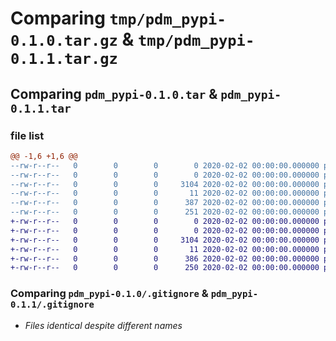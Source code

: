 # Comparing `tmp/pdm_pypi-0.1.0.tar.gz` & `tmp/pdm_pypi-0.1.1.tar.gz`

## Comparing `pdm_pypi-0.1.0.tar` & `pdm_pypi-0.1.1.tar`

### file list

```diff
@@ -1,6 +1,6 @@
--rw-r--r--   0        0        0        0 2020-02-02 00:00:00.000000 pdm_pypi-0.1.0/src/pdm_pypi/__init__.py
--rw-r--r--   0        0        0        0 2020-02-02 00:00:00.000000 pdm_pypi-0.1.0/tests/__init__.py
--rw-r--r--   0        0        0     3104 2020-02-02 00:00:00.000000 pdm_pypi-0.1.0/.gitignore
--rw-r--r--   0        0        0       11 2020-02-02 00:00:00.000000 pdm_pypi-0.1.0/README.md
--rw-r--r--   0        0        0      387 2020-02-02 00:00:00.000000 pdm_pypi-0.1.0/pyproject.toml
--rw-r--r--   0        0        0      251 2020-02-02 00:00:00.000000 pdm_pypi-0.1.0/PKG-INFO
+-rw-r--r--   0        0        0        0 2020-02-02 00:00:00.000000 pdm_pypi-0.1.1/src/pdm_pypi/__init__.py
+-rw-r--r--   0        0        0        0 2020-02-02 00:00:00.000000 pdm_pypi-0.1.1/tests/__init__.py
+-rw-r--r--   0        0        0     3104 2020-02-02 00:00:00.000000 pdm_pypi-0.1.1/.gitignore
+-rw-r--r--   0        0        0       11 2020-02-02 00:00:00.000000 pdm_pypi-0.1.1/README.md
+-rw-r--r--   0        0        0      386 2020-02-02 00:00:00.000000 pdm_pypi-0.1.1/pyproject.toml
+-rw-r--r--   0        0        0      250 2020-02-02 00:00:00.000000 pdm_pypi-0.1.1/PKG-INFO
```

### Comparing `pdm_pypi-0.1.0/.gitignore` & `pdm_pypi-0.1.1/.gitignore`

 * *Files identical despite different names*

